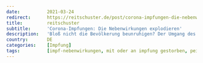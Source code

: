 ```yaml
---
date:          2021-03-24
redirect:      https://reitschuster.de/post/corona-impfungen-die-nebenwirkungen-explodieren/
title:         reitschuster
subtitle:      'Corona-Impfungen: Die Nebenwirkungen explodieren'
description:   'Bloß nicht die Bevölkerung beunruhigen? Der Umgang des Paul-Ehrlich-Instituts mit den Zahlen zu Nebenwirkungen und Todesfällen nach den Impfungen wirft Fragen auf. Erstaunlich ist, wie die Medien das Thema links liegen lassen. GASTBEITRAG'
country:       DE
categories:    [Impfung]
tags:          [impf-nebenwirkungen, mit oder an impfung gestorben, pei]
---
```

